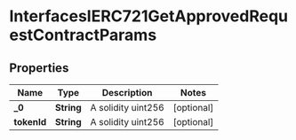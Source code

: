 

# InterfacesIERC721GetApprovedRequestContractParams

## Properties

Name | Type | Description | Notes
------------ | ------------- | ------------- | -------------
**_0** | **String** | A solidity uint256 |  [optional]
**tokenId** | **String** | A solidity uint256 |  [optional]




